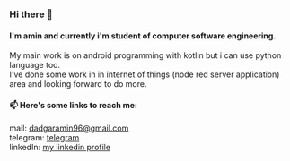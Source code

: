### Hi there 👋

<!--
**amindadgar/amindadgar** is a ✨ _special_ ✨ repository because its `README.md` (this file) appears on your GitHub profile.

Here are some ideas to get you started:

- 🔭 I’m currently working on ...
- 🌱 I’m currently learning ...
- 👯 I’m looking to collaborate on ...
- 🤔 I’m looking for help with ...
- 💬 Ask me about ...
- 📫 How to reach me: ...
- 😄 Pronouns: ...
- ⚡ Fun fact: ...
-->
#### I'm amin and currently i'm student of computer software engineering.
My main work is on android programming with kotlin but i can use python language too. <br>
I've done some work in in internet of things (node red server application) area and looking forward to do more.
#### 📫 Here's some links to reach me:
mail: dadgaramin96@gmail.com <br>
telegram: [telegram](https://t.me/mramin22) <br>
linkedIn: [my linkedin profile](https://www.linkedin.com/in/amin-dadgar-b59211181)

